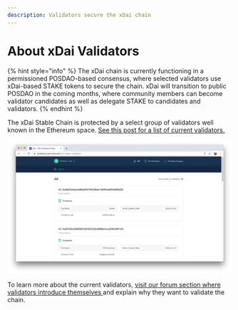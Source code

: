 ```yaml
---
description: Validators secure the xDai chain
---
```


# About xDai Validators

{% hint style="info" %}
The xDai chain is currently functioning in a permissioned POSDAO-based consensus, where selected validators use xDai-based STAKE tokens to secure the chain. xDai will transition to public POSDAO in the coming months, where community members can become validator candidates as well as delegate STAKE to candidates and validators. 
{% endhint %}

The xDai Stable Chain is protected by a select group of validators well known in the Ethereum space. [See this post for a list of current validators.](../about-xdai/news-and-information/current-xdai-validators.md)

![Current xDai Validators list ](../.gitbook/assets/validators_1.png)

To learn more about the current validators, [visit our forum section where validators introduce themselves ](https://forum.poa.network/c/xdai-chain/validators-intro)and explain why they want to validate the chain.



